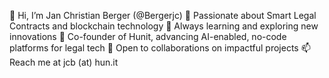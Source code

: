 👋 Hi, I’m Jan Christian Berger (@Bergerjc)
👀 Passionate about Smart Legal Contracts and blockchain technology
🌱 Always learning and exploring new innovations
💼 Co-founder of Hunit, advancing AI-enabled, no-code platforms for legal tech
💞️ Open to collaborations on impactful projects
📫 Reach me at jcb (at) hun.it
